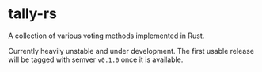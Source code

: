 # tally-rs

A collection of various voting methods implemented in Rust.

Currently heavily unstable and under development. The first usable
release will be tagged with semver `v0.1.0` once it is available.
